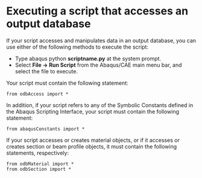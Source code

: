 # Executing a script that accesses an output database

If your script accesses and manipulates data in an output database, you can use either of the following methods to execute the script:

- Type abaqus python **scriptname.py** at the system prompt.
- Select **File -> Run Script** from the Abaqus/CAE main menu bar, and select the file to execute.

Your script must contain the following statement:

```python2
from odbAccess import *
```

In addition, if your script refers to any of the Symbolic Constants defined in the Abaqus Scripting Interface, your script must contain the following statement:

```python2
from abaqusConstants import *
```

If your script accesses or creates material objects, or if it accesses or creates section or beam profile objects, it must contain the following statements, respectively:

```python2
from odbMaterial import *
from odbSection import *
```
